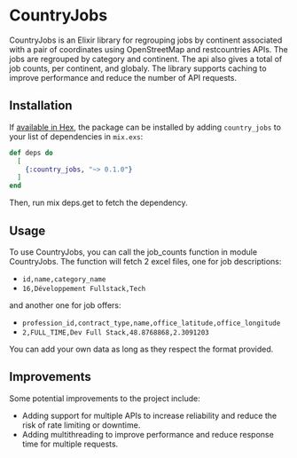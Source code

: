 # CountryJobs

CountryJobs is an Elixir library for regrouping jobs by continent associated with a pair of coordinates
using OpenStreetMap and restcountries APIs. 
The jobs are regrouped by category and continent. The api also gives a total of job counts, per continent, and globaly.
The library supports caching to improve performance and reduce the number of API requests.

## Installation

If [available in Hex](https://hex.pm/docs/publish), the package can be installed
by adding `country_jobs` to your list of dependencies in `mix.exs`:

```elixir
def deps do
  [
    {:country_jobs, "~> 0.1.0"}
  ]
end
```
Then, run mix deps.get to fetch the dependency.

## Usage
To use CountryJobs, you can call the job_counts function in module CountryJobs.
The function will fetch 2 excel files, one for job descriptions:

- `id,name,category_name`
- `16,Développement Fullstack,Tech`

and another one for job offers:

- `profession_id,contract_type,name,office_latitude,office_longitude`
- `2,FULL_TIME,Dev Full Stack,48.8768868,2.3091203`

You can add your own data as long as they respect the format provided.


## Improvements
Some potential improvements to the project include:

- Adding support for multiple APIs to increase reliability and reduce the risk of rate limiting or downtime.
- Adding multithreading to improve performance and reduce response time for multiple requests.
